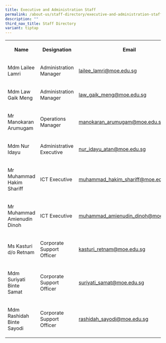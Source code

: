 ```yaml
---
title: Executive and Administration Staff
permalink: /about-us/staff-directory/executive-and-administration-staff/
description: ""
third_nav_title: Staff Directory
variant: tiptap
---
```

<table style="minWidth: 75px">
<colgroup>
<col>
<col>
<col>
</colgroup>
<tbody>
<tr>
<th rowspan="1" colspan="1">
<p><strong>Name</strong>
</p>
</th>
<th rowspan="1" colspan="1">
<p><strong>Designation</strong>
</p>
</th>
<th rowspan="1" colspan="1">
<p><strong>Email</strong>
</p>
</th>
</tr>
<tr>
<td rowspan="1" colspan="1">
<p>Mdm Lailee Lamri</p>
</td>
<td rowspan="1" colspan="1">
<p>Administration Manager</p>
</td>
<td rowspan="1" colspan="1">
<p><a href="mailto:lailee_lamri@moe.edu.sg" rel="noopener noreferrer nofollow" target="_blank">lailee_lamri@moe.edu.sg</a> 
<br>
</p>
</td>
</tr>
<tr>
<td rowspan="1" colspan="1">
<p>Mdm Law Gaik Meng</p>
</td>
<td rowspan="1" colspan="1">
<p>Administration Manager</p>
</td>
<td rowspan="1" colspan="1">
<p><a href="mailto:law_gaik_meng@moe.edu.sg" rel="noopener noreferrer nofollow" target="_blank">law_gaik_meng@moe.edu.sg</a>
</p>
</td>
</tr>
<tr>
<td rowspan="1" colspan="1">
<p>Mr Manokaran Arumugam</p>
</td>
<td rowspan="1" colspan="1">
<p>Operations Manager</p>
</td>
<td rowspan="1" colspan="1">
<p><a href="mailto:manokaran_arumugam@moe.edu.sg" rel="noopener noreferrer nofollow" target="_blank">manokaran_arumugam@moe.edu.sg</a> 
<br>
</p>
</td>
</tr>
<tr>
<td rowspan="1" colspan="1">
<p>Mdm Nur Idayu</p>
</td>
<td rowspan="1" colspan="1">
<p>Administrative Executive
<br>
</p>
</td>
<td rowspan="1" colspan="1">
<p><a href="mailto:nur_idayu_atan@moe.edu.sg" rel="noopener noreferrer nofollow" target="_blank">nur_idayu_atan@moe.edu.sg</a>
</p>
</td>
</tr>
<tr>
<td rowspan="1" colspan="1">
<p>Mr Muhammad Hakim Shariff</p>
</td>
<td rowspan="1" colspan="1">
<p>ICT Executive</p>
</td>
<td rowspan="1" colspan="1">
<p><a href="mailto:muhammad_hakim_shariff@moe.edu.sg" rel="noopener noreferrer nofollow" target="_blank">muhammad_hakim_shariff@moe.edu.sg</a>
</p>
</td>
</tr>
<tr>
<td rowspan="1" colspan="1">
<p>Mr Muhammad Amienudin Dinoh</p>
</td>
<td rowspan="1" colspan="1">
<p>ICT Executive</p>
</td>
<td rowspan="1" colspan="1">
<p><a href="mailto:muhammad_amienudin_dinoh@moe.edu.sg" rel="noopener noreferrer nofollow" target="_blank">muhammad_amienudin_dinoh@moe.edu.sg</a>
</p>
</td>
</tr>
<tr>
<td rowspan="1" colspan="1">
<p>Ms Kasturi d/o Retnam</p>
</td>
<td rowspan="1" colspan="1">
<p>Corporate Support Officer</p>
</td>
<td rowspan="1" colspan="1">
<p><a href="mailto:kasturi_retnam@moe.edu.sg" rel="noopener noreferrer nofollow" target="_blank">kasturi_retnam@moe.edu.sg</a>
</p>
</td>
</tr>
<tr>
<td rowspan="1" colspan="1">
<p>Mdm Suriyati Binte Samat</p>
</td>
<td rowspan="1" colspan="1">
<p>Corporate Support Officer</p>
</td>
<td rowspan="1" colspan="1">
<p><a href="mailto:suriyati_samat@moe.edu.sg" rel="noopener noreferrer nofollow" target="_blank">suriyati_samat@moe.edu.sg</a>
</p>
</td>
</tr>
<tr>
<td rowspan="1" colspan="1">
<p>Mdm Rashidah Binte Sayodi</p>
</td>
<td rowspan="1" colspan="1">
<p>Corporate Support Officer</p>
</td>
<td rowspan="1" colspan="1">
<p><a href="mailto:rashidah_sayodi@moe.edu.sg" rel="noopener noreferrer nofollow" target="_blank">rashidah_sayodi@moe.edu.sg</a>
</p>
</td>
</tr>
</tbody>
</table>
<p></p>